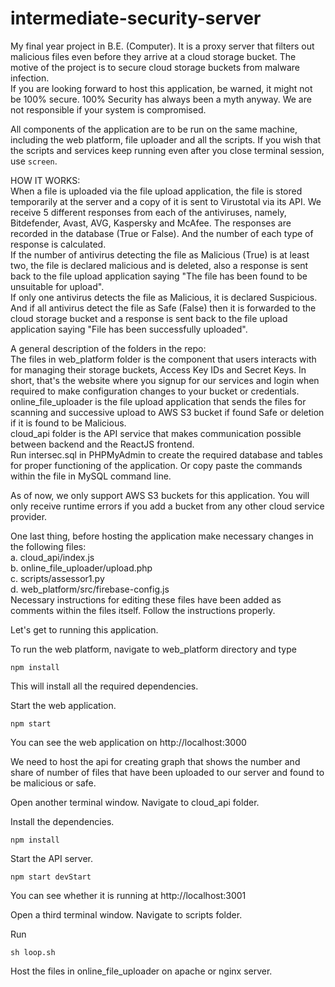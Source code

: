 # intermediate-security-server
My final year project in B.E. (Computer). It is a proxy server that filters out malicious files even before they arrive at a cloud storage bucket. The motive of the project is to secure cloud storage buckets from malware infection.<br />
If you are looking forward to host this application, be warned, it might not be 100% secure. 100% Security has always been a myth anyway. 
We are not responsible if your system is compromised.

All components of the application are to be run on the same machine, including the web platform, file uploader and all the scripts.
If you wish that the scripts and services keep running even after you close terminal session, use ```screen```.

HOW IT WORKS:<br />
When a file is uploaded via the file upload application, the file is stored temporarily at the server and a copy of it is sent to Virustotal via its API. We receive 5 different responses from each of the antiviruses, namely, Bitdefender, Avast, AVG, Kaspersky and McAfee. The responses are recorded in the database (True or False). And the number of each type of response is calculated.<br />
If the number of antivirus detecting the file as Malicious (True) is at least two, the file is declared malicious and is deleted, also a response is sent back to the file upload application saying "The file has been found to be unsuitable for upload".<br />
If only one antivirus detects the file as Malicious, it is declared Suspicious. And if all antivirus detect the file as Safe (False) then it is forwarded to the cloud storage bucket and a response is sent back to the file upload application saying "File has been successfully uploaded".

A general description of the folders in the repo:<br />
The files in web_platform folder is the component that users interacts with for managing their storage buckets, Access Key IDs and Secret Keys. In short, that's the website where you signup for our services and login when required to make configuration changes to your bucket or credentials.<br />
online_file_uploader is the file upload application that sends the files for scanning and successive upload to AWS S3 bucket if found Safe or deletion if it is found to be Malicious.<br />
cloud_api folder is the API service that makes communication possible between backend and the ReactJS frontend.<br />
Run intersec.sql in PHPMyAdmin to create the required database and tables for proper functioning of the application. Or copy paste the commands within the file in MySQL command line.

As of now, we only support AWS S3 buckets for this application. You will only receive runtime errors if you add a bucket from any other cloud service provider.

One last thing, before hosting the application make necessary changes in the following files:<br />
a. cloud_api/index.js<br />
b. online_file_uploader/upload.php<br />
c. scripts/assessor1.py<br />
d. web_platform/src/firebase-config.js<br />
Necessary instructions for editing these files have been added as comments within the files itself. Follow the instructions properly.

Let's get to running this application.

To run the web platform, navigate to web_platform directory and type
```
npm install
```

This will install all the required dependencies.

Start the web application.
```
npm start
```

You can see the web application on http://localhost:3000

We need to host the api for creating graph that shows the number and share of number of files that have been uploaded to our server and found to be malicious or safe.

Open another terminal window.
Navigate to cloud_api folder.

Install the dependencies.
```
npm install
```

Start the API server.
```
npm start devStart
```

You can see whether it is running at http://localhost:3001

Open a third terminal window.
Navigate to scripts folder.

Run
```
sh loop.sh
```

Host the files in online_file_uploader on apache or nginx server.

